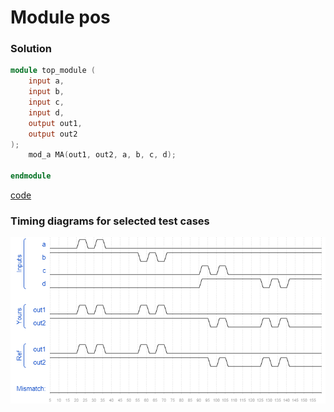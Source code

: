 # Module pos
### Solution
```Verilog
module top_module ( 
    input a, 
    input b, 
    input c,
    input d,
    output out1,
    output out2
);
    mod_a MA(out1, out2, a, b, c, d);

endmodule
```
[code](./21.v)

### Timing diagrams for selected test cases
![result](./result.png)
